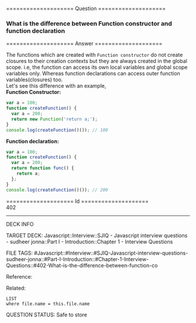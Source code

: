==================== Question ====================  

### What is the difference between Function constructor and function declaration  

==================== Answer ====================  

The functions which are created with `Function constructor` do not create
closures to their creation contexts but they are always created in the global
scope. i.e, the function can access its own local variables and global scope
variables only. Whereas function declarations can access outer function
variables(closures) too.  
Let's see this difference with an example,  
**Function Constructor:**

```javascript
var a = 100;
function createFunction() {
  var a = 200;
  return new Function('return a;');
}
console.log(createFunction()()); // 100
```

**Function declaration:**

```javascript
var a = 100;
function createFunction() {
  var a = 200;
  return function func() {
    return a;
  };
}
console.log(createFunction()()); // 200
```

==================== Id ====================  
402
<!--ID: 1707879807333-->

---

DECK INFO

TARGET DECK: Javascript::Interview::SJIQ - Javascript interview questions - sudheer jonna::Part I - Introduction::Chapter 1 - Interview Questions

FILE TAGS: #Javascript::#Interview::#SJIQ-Javascript-interview-questions-sudheer-jonna::#Part-I-Introduction::#Chapter-1-Interview-Questions::#402-What-is-the-difference-between-function-co

Reference:

Related:

```dataview
LIST
where file.name = this.file.name
```
QUESTION STATUS: Safe to store
